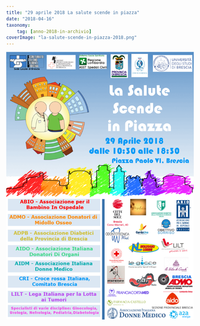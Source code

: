```yaml
---
title: "29 aprile 2018 La salute scende in piazza"
date: "2018-04-16"
taxonomy: 
    tag: [anno-2018-in-archivio]
coverImage: "la-salute-scende-in-piazza-2018.png"
---
```


![](images/la-salute-scende-in-piazza-2018.png)
